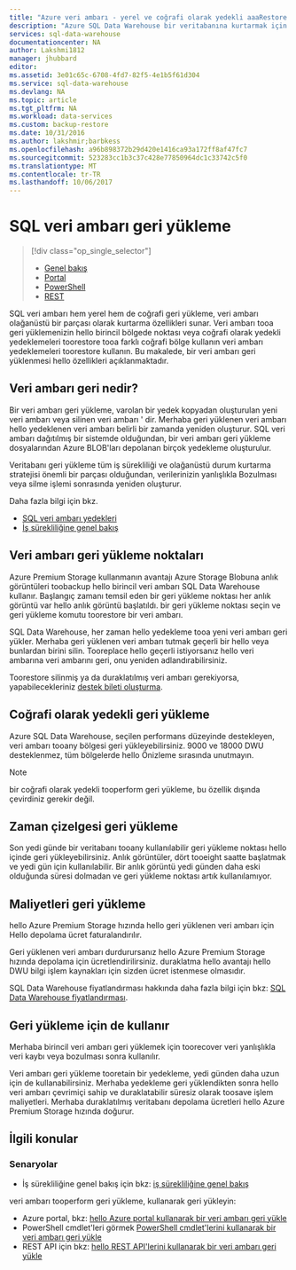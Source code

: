 ```yaml
---
title: "Azure veri ambarı - yerel ve coğrafi olarak yedekli aaaRestore | Microsoft Docs"
description: "Azure SQL Data Warehouse bir veritabanına kurtarmak için hello veritabanı geri yükleme seçeneklerine genel bakış."
services: sql-data-warehouse
documentationcenter: NA
author: Lakshmi1812
manager: jhubbard
editor: 
ms.assetid: 3e01c65c-6708-4fd7-82f5-4e1b5f61d304
ms.service: sql-data-warehouse
ms.devlang: NA
ms.topic: article
ms.tgt_pltfrm: NA
ms.workload: data-services
ms.custom: backup-restore
ms.date: 10/31/2016
ms.author: lakshmir;barbkess
ms.openlocfilehash: a96b898372b29d420e1416ca93a172ff8af47fc7
ms.sourcegitcommit: 523283cc1b3c37c428e77850964dc1c33742c5f0
ms.translationtype: MT
ms.contentlocale: tr-TR
ms.lasthandoff: 10/06/2017
---
```

# <a name="sql-data-warehouse-restore"></a>SQL veri ambarı geri yükleme
> [!div class="op_single_selector"]
> * [Genel bakış][Overview]
> * [Portal][Portal]
> * [PowerShell][PowerShell]
> * [REST][REST]
> 
> 

SQL veri ambarı hem yerel hem de coğrafi geri yükleme, veri ambarı olağanüstü bir parçası olarak kurtarma özellikleri sunar. Veri ambarı tooa geri yüklemenizin hello birincil bölgede noktası veya coğrafi olarak yedekli yedeklemeleri toorestore tooa farklı coğrafi bölge kullanın veri ambarı yedeklemeleri toorestore kullanın. Bu makalede, bir veri ambarı geri yüklenmesi hello özellikleri açıklanmaktadır.

## <a name="what-is-a-data-warehouse-restore"></a>Veri ambarı geri nedir?
Bir veri ambarı geri yükleme, varolan bir yedek kopyadan oluşturulan yeni veri ambarı veya silinen veri ambarı ' dir. Merhaba geri yüklenen veri ambarı hello yedeklenen veri ambarı belirli bir zamanda yeniden oluşturur. SQL veri ambarı dağıtılmış bir sistemde olduğundan, bir veri ambarı geri yükleme dosyalarından Azure BLOB'ları depolanan birçok yedekleme oluşturulur. 

Veritabanı geri yükleme tüm iş sürekliliği ve olağanüstü durum kurtarma stratejisi önemli bir parçası olduğundan, verilerinizin yanlışlıkla Bozulması veya silme işlemi sonrasında yeniden oluşturur.

Daha fazla bilgi için bkz.

* [SQL veri ambarı yedekleri](sql-data-warehouse-backups.md)
* [İş sürekliliğine genel bakış](../sql-database/sql-database-business-continuity.md)

## <a name="data-warehouse-restore-points"></a>Veri ambarı geri yükleme noktaları
Azure Premium Storage kullanmanın avantajı Azure Storage Blobuna anlık görüntüleri toobackup hello birincil veri ambarı SQL Data Warehouse kullanır. Başlangıç zamanı temsil eden bir geri yükleme noktası her anlık görüntü var hello anlık görüntü başlatıldı. bir geri yükleme noktası seçin ve geri yükleme komutu toorestore bir veri ambarı.  

SQL Data Warehouse, her zaman hello yedekleme tooa yeni veri ambarı geri yükler. Merhaba geri yüklenen veri ambarı tutmak geçerli bir hello veya bunlardan birini silin. Tooreplace hello geçerli istiyorsanız hello veri ambarına veri ambarını geri, onu yeniden adlandırabilirsiniz.

Toorestore silinmiş ya da duraklatılmış veri ambarı gerekiyorsa, yapabilecekleriniz [destek bileti oluşturma](sql-data-warehouse-get-started-create-support-ticket.md). 

<!-- 
### Can I restore a deleted data warehouse?

Yes, you can restore hello last available restore point.

Yes, for hello next seven calendar days. When you delete a data warehouse, SQL Data Warehouse actually keeps hello data warehouse and its snapshots for seven days just in case you need hello data. After seven days, you won't be able toorestore tooany of hello restore points. -->

## <a name="geo-redundant-restore"></a>Coğrafi olarak yedekli geri yükleme
Azure SQL Data Warehouse, seçilen performans düzeyinde destekleyen, veri ambarı tooany bölgesi geri yükleyebilirsiniz. 9000 ve 18000 DWU desteklenmez, tüm bölgelerde hello Önizleme sırasında unutmayın.

> [!NOTE]
> bir coğrafi olarak yedekli tooperform geri yükleme, bu özellik dışında çevirdiniz gerekir değil.
> 
> 

## <a name="restore-timeline"></a>Zaman çizelgesi geri yükleme
Son yedi günde bir veritabanı tooany kullanılabilir geri yükleme noktası hello içinde geri yükleyebilirsiniz. Anlık görüntüler, dört tooeight saatte başlatmak ve yedi gün için kullanılabilir. Bir anlık görüntü yedi günden daha eski olduğunda süresi dolmadan ve geri yükleme noktası artık kullanılamıyor.

## <a name="restore-costs"></a>Maliyetleri geri yükleme
hello Azure Premium Storage hızında hello geri yüklenen veri ambarı için Hello depolama ücret faturalandırılır. 

Geri yüklenen veri ambarı durdurursanız hello Azure Premium Storage hızında depolama için ücretlendirilirsiniz. duraklatma hello avantajı hello DWU bilgi işlem kaynakları için sizden ücret istenmese olmasıdır.

SQL Data Warehouse fiyatlandırması hakkında daha fazla bilgi için bkz: [SQL Data Warehouse fiyatlandırması](https://azure.microsoft.com/pricing/details/sql-data-warehouse/).

## <a name="uses-for-restore"></a>Geri yükleme için de kullanır
Merhaba birincil veri ambarı geri yüklemek için toorecover veri yanlışlıkla veri kaybı veya bozulması sonra kullanılır.

Veri ambarı geri yükleme tooretain bir yedekleme, yedi günden daha uzun için de kullanabilirsiniz. Merhaba yedekleme geri yüklendikten sonra hello veri ambarı çevrimiçi sahip ve duraklatabilir süresiz olarak toosave işlem maliyetleri. Merhaba duraklatılmış veritabanı depolama ücretleri hello Azure Premium Storage hızında doğurur. 

## <a name="related-topics"></a>İlgili konular
### <a name="scenarios"></a>Senaryolar
* İş sürekliliğine genel bakış için bkz: [iş sürekliliğine genel bakış](../sql-database/sql-database-business-continuity.md)

<!-- ### Tasks -->

veri ambarı tooperform geri yükleme, kullanarak geri yükleyin:

* Azure portal, bkz: [hello Azure portal kullanarak bir veri ambarı geri yükle](sql-data-warehouse-restore-database-portal.md)
* PowerShell cmdlet'leri görmek [PowerShell cmdlet'lerini kullanarak bir veri ambarı geri yükle](sql-data-warehouse-restore-database-powershell.md)
* REST API için bkz: [hello REST API'lerini kullanarak bir veri ambarı geri yükle](sql-data-warehouse-restore-database-rest-api.md)

<!-- ### Tutorials -->

<!--Image references-->

<!--Article references-->
[Azure SQL Database business continuity overview]: ../sql-database/sql-database-business-continuity.md
[Overview]: ./sql-data-warehouse-restore-database-overview.md
[Portal]: ./sql-data-warehouse-restore-database-portal.md
[PowerShell]: ./sql-data-warehouse-restore-database-powershell.md
[REST]: ./sql-data-warehouse-restore-database-rest-api.md

<!--MSDN references-->


<!--Other Web references-->

